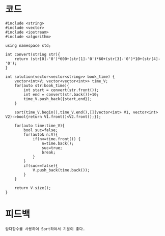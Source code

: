 # 코드

    #include <string>
    #include <vector>
    #include <iostream>
    #include <algorithm>

    using namespace std;

    int convert(string str){
        return (str[0]-'0')*600+(str[1]-'0')*60+(str[3]-'0')*10+(str[4]-'0');
    }

    int solution(vector<vector<string>> book_time) {
        vector<int>V; vector<vector<int>> time_V;
        for(auto str:book_time){
            int start = convert(str.front());
            int end = convert(str.back())+10;
            time_V.push_back({start,end});
        }
        
        sort(time_V.begin(),time_V.end(),[](vector<int> V1, vector<int> V2)->bool{return V1.front()<V2.front();});
        
        for(auto time:time_V){
            bool suc=false;
            for(auto& n:V){
                if(n<=time.front()) {
                    n=time.back();
                    suc=true;
                    break;
                }
            }
            if(suc==false){
                V.push_back(time.back());
            }
        }    
        
        return V.size();
    }

# 피드백

    람다함수를 사용하여 Sort하여서 기분이 좋다.